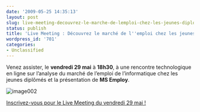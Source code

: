 ```yaml
---
date: '2009-05-25 14:35:13'
layout: post
slug: live-meeting-decouvrez-le-marche-de-lemploi-chez-les-jeunes-diplomes
status: publish
title: 'Live Meeting : Découvrez le marché de l''emploi chez les jeunes diplômés'
wordpress_id: '701'
categories:
- Unclassified
---
```


Venez assister, le **vendredi 29 mai** à **18h30**, à une rencontre technologique en ligne sur l’analyse du marché de l’emploi de l’informatique chez les jeunes diplômés  et la présentation de **MS Employ**.




![image002](http://blog.kdecherf.com/wp-content/uploads/2009/05/image002.png)







[Inscrivez-vous pour le Live Meeting du vendredi 29 mai !](http://msevents.microsoft.com/CUI/WebCastEventDetails.aspx?EventID=1032416809&EventCategory=4&culture=fr-FR&CountryCode=FR)



